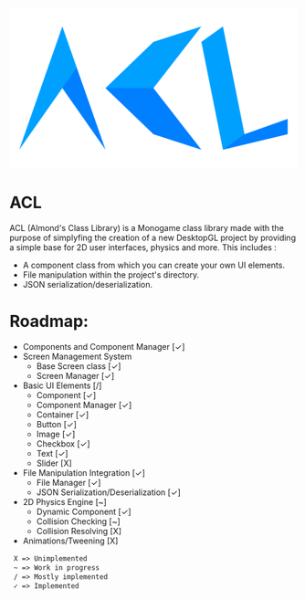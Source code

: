 ![ACL Logo](ACL.svg)

# ACL
ACL (Almond's Class Library) is a Monogame class library made with the purpose of simplyfing the creation of a new DesktopGL project by providing a simple base for 2D user interfaces, physics and more. This includes :
- A component class from which you can create your own UI elements.
- File manipulation within the project's directory.
- JSON serialization/deserialization.

# Roadmap:
- Components and Component Manager [✓]
- Screen Management System
  - Base Screen class [✓]
  - Screen Manager [✓]
- Basic UI Elements [/]
  - Component [✓]
  - Component Manager [✓]
  - Container [✓]
  - Button [✓]
  - Image [✓]
  - Checkbox [✓]
  - Text [✓]
  - Slider [X]
- File Manipulation Integration [✓]
  - File Manager [✓]
  - JSON Serialization/Deserialization [✓]
- 2D Physics Engine [~]
  - Dynamic Component [✓]
  - Collision Checking [~]
  - Collision Resolving [X]
- Animations/Tweening [X]

```
 X => Unimplemented
 ~ => Work in progress
 / => Mostly implemented
 ✓ => Implemented
```
